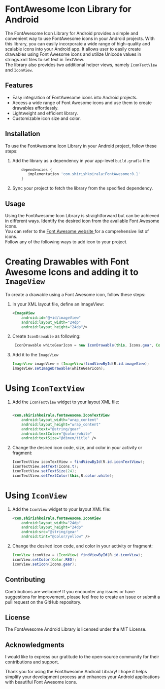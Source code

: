 # FontAwesome Icon Library for Android

The FontAwesome Icon Library for Android provides a simple and convenient way to use FontAwesome
icons in your Android projects. With this library, you can easily incorporate a wide range of
high-quality and scalable icons into your Android app. It allows user to easily create drawables using Font Awesome icons and utilize Unicode values in strings.xml files to set text in TextView.  
The library also provides two additional helper views, namely `IconTextView` and `IconView`.

## Features

- Easy integration of FontAwesome icons into Android projects.
- Access a wide range of Font Awesome icons and use them to create drawables effortlessly.
- Lightweight and efficient library.
- Customizable icon size and color.

## Installation

To use the FontAwesome Icon Library in your Android project, follow these steps:

1. Add the library as a dependency in your app-level `build.gradle` file:

    ```groovy
        dependencies {
           implementation 'com.shirishkoirala:FontAwesome:0.1'
        }
    ```

2. Sync your project to fetch the library from the specified dependency.

## Usage
Using the FontAwesome Icon Library is straightforward but can be achieved in different ways.
Identify the desired icon from the available Font Awesome icons.  
You can refer to the [Font Awesome website ](https://fontawesome.com/icons) for a comprehensive list of icons.  
Follow any of the following ways to add icon to your project.

# Creating Drawables with Font Awesome Icons and adding it to `ImageView`
To create a drawable using a Font Awesome icon, follow these steps:

1. In your XML layout file, define an ImageView:
    ```xml
    <ImageView
        android:id="@+id/imageView"
        android:layout_width="24dp"
        android:layout_height="24dp"/>
    ```

2. Create `IconDrawable` as following:
   ```java
    IconDrawable whiteGearIcon = new IconDrawable(this, Icons.gear, Color.WHITE)
   ```

3. Add it to the `ImageView`
   ```java
   ImageView imageView = (ImageView)findViewById(R.id.imageView);
   imageView.setImageDrawable(whiteGearIcon);
   ```
# Using `IconTextView`


1. Add the `IconTextView` widget to your layout XML file:

    ```xml
    
    <com.shirishkoirala.fontawesome.IconTextView 
        android:layout_width="wrap_content"
        android:layout_height="wrap_content"
        android:text="@string/gear"
        android:textColor="@color/white" 
        android:textSize="@dimen/title" />
    ```

2. Change the desired icon code, size, and color in your activity or fragment:

    ```java
    IconTextView iconTextView = findViewById(R.id.iconTextView);
    iconTextView.setText(Icons.t);
    iconTextView.setTextSize(24);
    iconTextView.setTextColor(this,R.color.white);
    ```
# Using `IconView`
1.  Add the `IconView` widget to your layout XML file:

    ```xml
    <com.shirishkoirala.fontawesome.IconView
        android:layout_width="24dp"
        android:layout_height="24dp"
        android:src="@string/gear" 
        android:tint="@color/yellow" />
    ```

3. Change the desired icon code, and color in your activity or fragment:

    ```java
    IconView iconView = (IconView) findViewById(R.id.iconView);
    iconView.setColor(Color.RED);
    iconView.setIcon(Icons.gear);
    ```

## Contributing

Contributions are welcome! If you encounter any issues or have suggestions for improvement, please feel free to create an issue or submit a pull request on the GitHub repository.

## License
The FontAwesome Android Library is licensed under the MIT License.

## Acknowledgments
I would like to express our gratitude to the open-source community for their contributions and support.

Thank you for using the FontAwesome Android Library! I hope it helps simplify your development process and enhances your Android applications with beautiful Font Awesome icons.